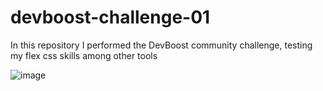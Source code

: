 # devboost-challenge-01
 In this repository I performed the DevBoost community challenge, testing my flex css skills among other tools
 
 ![image](https://user-images.githubusercontent.com/101347552/208275875-0d932683-74bc-4c40-8e8e-61162198063a.png)

